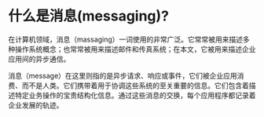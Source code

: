 # 什么是消息(messaging)?

在计算机领域，消息（massaging）一词使用的非常广泛。它常常被用来描述多种操作系统概念；也常常被用来描述邮件和传真系统；在本文，它被用来描述企业应用间的异步通信。

消息（message）在这里则指的是异步请求、响应或事件，它们被企业应用消费、而不是人类。它们携带着用于协调这些系统的至关重要的信息。它们包含着描述特定业务操作的宝贵结构化信息。通过这些消息的交换，每个应用程序都记录着企业发展的轨迹。
